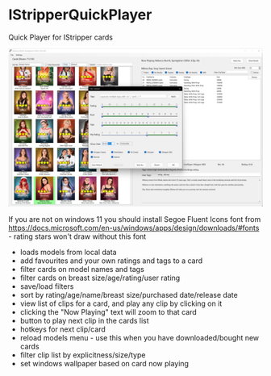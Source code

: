 # IStripperQuickPlayer
Quick Player for IStripper cards

![MainWindow](https://github.com/KittyPingu/IStripperQuickPlayer/blob/master/IStripperQuickPlayer.png?raw=true)

If you are not on windows 11 you should install Segoe Fluent Icons font from https://docs.microsoft.com/en-us/windows/apps/design/downloads/#fonts - rating stars won't draw without this font

- loads models from local data
- add favourites and your own ratings and tags to a card
- filter cards on model names and tags
- filter cards on breast size/age/rating/user rating
- save/load filters
- sort by rating/age/name/breast size/purchased date/release date
- view list of clips for a card, and play any clip by clicking on it
- clicking the "Now Playing" text will zoom to that card
- button to play next clip in the cards list
- hotkeys for next clip/card
- reload models menu - use this when you have downloaded/bought new cards
- filter clip list by explicitness/size/type
- set windows wallpaper based on card now playing


